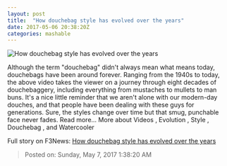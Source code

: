 ```yaml
---
layout: post
title:  "How douchebag style has evolved over the years"
date: 2017-05-06 20:38:20Z
categories: mashable
---
```


![How douchebag style has evolved over the years](http://i.amz.mshcdn.com/sxltCKR-rG7280GT6OqcEewgEW4=/1200x630/2017%2F05%2F06%2F0e%2F19be25e9460d4d52b276af4b59a5af6f.9b25e.jpg)

Although the term "douchebag" didn't always mean what means today, douchebags have been around forever. Ranging from the 1940s to today, the above video takes the viewer on a journey through eight decades of douchebaggery, including everything from mustaches to mullets to man buns. It's a nice little reminder that we aren't alone with our modern-day douches, and that people have been dealing with these guys for generations. Sure, the styles change over time but that smug, punchable face never fades. Read more... More about Videos , Evolution , Style , Douchebag , and Watercooler


Full story on F3News: [How douchebag style has evolved over the years](http://www.f3nws.com/n/Zt3gyG)

> Posted on: Sunday, May 7, 2017 1:38:20 AM
